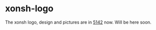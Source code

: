 # xonsh-logo

The xonsh logo, design and pictures are in [5142](https://github.com/xonsh/xonsh/issues/5142) now. Will be here soon.
